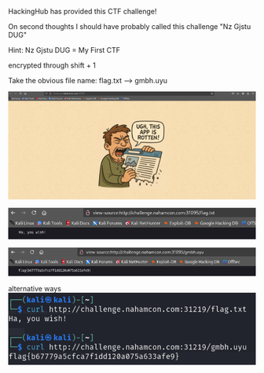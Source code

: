 HackingHub has provided this CTF challenge!

On second thoughts I should have probably called this challenge "Nz Gjstu DUG"

Hint: Nz Gjstu DUG = My First CTF

encrypted through shift + 1

Take the obvious file name: flag.txt --> gmbh.uyu

![alt text](image.png)

![alt text](image-2.png)

![alt text](image-1.png)

alternative ways
![alt text](image-3.png)